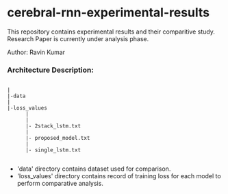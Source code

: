 # cerebral-rnn-experimental-results
This repository contains experimental results and their comparitive study.
Research Paper is currently under analysis phase.

Author: Ravin Kumar

### Architecture Description:
```

|
|-data
|
|-loss_values
      |
      |
      |- 2stack_lstm.txt 
      |
      |- proposed_model.txt
      |
      |- single_lstm.txt
      
```
- 'data' directory contains dataset used for comparison.
- 'loss_values' directory contains record of training loss for each model to perform comparative analysis.
